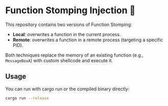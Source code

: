 # Function Stomping Injection 🦀

This repository contains two versions of Function Stomping:

- **Local**: overwrites a function in the current process.
- **Remote**: overwrites a function in a remote process (targeting a specific PID).

Both techniques replace the memory of an existing function (e.g., `MessageBoxA`) with custom shellcode and execute it.

## Usage

You can run with cargo run or the compiled binary directly:
```sh
cargo run --release
```
